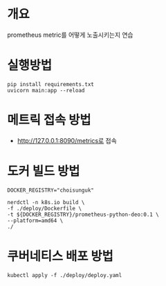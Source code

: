 # 개요
prometheus metric를 어떻게 노출시키는지 연습

# 실행방법
```shell
pip install requirements.txt
uvicorn main:app --reload
```

# 메트릭 접속 방법
* http://127.0.0.1:8090/metrics로 접속

# 도커 빌드 방법
```shell
DOCKER_REGISTRY="choisunguk"

nerdctl -n k8s.io build \
-f ./deploy/Dockerfile \
-t ${DOCKER_REGISTRY}/prometheus-python-deo:0.1 \
--platform=amd64 \
./
```

# 쿠버네티스 배포 방법
```shell
kubectl apply -f ./deploy/deploy.yaml
```
